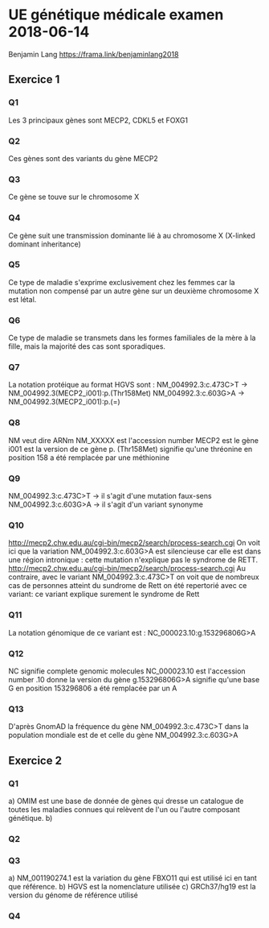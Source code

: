 # UE génétique médicale examen 2018-06-14
Benjamin Lang
https://frama.link/benjaminlang2018
## Exercice 1
### Q1
Les 3 principaux gènes sont MECP2, CDKL5 et FOXG1 
### Q2
Ces gènes sont des variants du gène MECP2
### Q3
Ce gène se touve sur le chromosome X
### Q4
Ce gène suit une transmission dominante lié à au chromosome X (X-linked dominant inheritance)
### Q5
Ce type de maladie s'exprime exclusivement chez les femmes car la mutation non compensé par un autre gène sur un deuxième chromosome X est létal.
### Q6
Ce type de maladie se transmets dans les formes familiales de la mère à la fille, mais la majorité des cas sont sporadiques.
### Q7
La notation protéique au format HGVS sont :
NM_004992.3:c.473C>T -> NM_004992.3(MECP2_i001):p.(Thr158Met)
NM_004992.3:c.603G>A -> NM_004992.3(MECP2_i001):p.(=)
### Q8
NM veut dire ARNm
NM_XXXXX est l'accession number
MECP2 est le gène 
i001 est la version de ce gène 
p. (Thr158Met) signifie qu'une thréonine en position 158 a été remplacée par une méthionine
### Q9
NM_004992.3:c.473C>T -> il s'agit d'une mutation faux-sens
NM_004992.3:c.603G>A -> il s'agit d'un variant synonyme
### Q10
http://mecp2.chw.edu.au/cgi-bin/mecp2/search/process-search.cgi
On voit ici que la variation NM_004992.3:c.603G>A est silencieuse car elle est dans une région intronique : cette mutation n'explique pas le syndrome de RETT.
http://mecp2.chw.edu.au/cgi-bin/mecp2/search/process-search.cgi
Au contraire, avec le variant NM_004992.3:c.473C>T on voit que de nombreux cas de personnes atteint du sundrome de Rett on été repertorié avec ce variant: ce variant explique surement le syndrome de Rett
### Q11
La notation génomique de ce variant est : NC_000023.10:g.153296806G>A
### Q12
NC signifie complete genomic molecules
NC_000023.10 est l'accession number
.10 donne la version du gène
g.153296806G>A signifie qu'une base G en position 153296806 a été remplacée par un A
### Q13
D'après GnomAD la fréquence du gène NM_004992.3:c.473C>T dans la population mondiale est de	 et celle du gène NM_004992.3:c.603G>A


## Exercice 2
### Q1
a) OMIM est une base de donnée de gènes qui dresse un catalogue de toutes les maladies connues qui relèvent de l'un ou l'autre composant génétique.
b)
### Q2

### Q3
a) NM_001190274.1 est la variation du gène FBXO11 qui est utilisé ici en tant que référence.
b) HGVS est la nomenclature utilisée
c) GRCh37/hg19 est la version du génome de référence utilisé
### Q4

